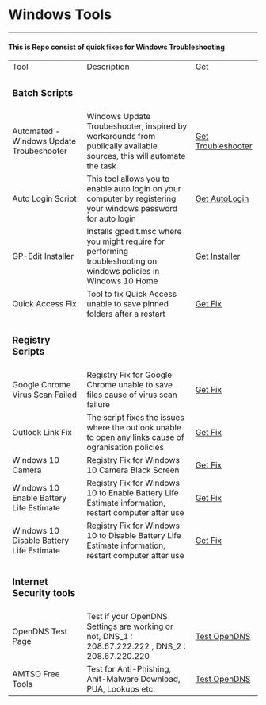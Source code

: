 <body>
    <h1>Windows Tools</h1>
    <hr>
    <h4>This is Repo consist of quick fixes for Windows Troubleshooting</h4>
    <table>
        <tr>
        <td>Tool</td> 
        <td>Description</td> 
        <td>Get</td> 
        </tr>
        <tr>
        <td><h3>Batch Scripts</h3></td>
        </tr>
        <tr>
            <td>Automated - Windows Update Troubeshooter</td>
            <td>Windows Update Troubeshooter, inspired by workarounds from publically available sources, this will automate the task</td>
            <td>
                <a href="/bin/Batch/batch-automated-windows-update-troubleshooter.zip" download="windows-update-troubleshooter.zip">Get Troubleshooter</a>
            </td>
        </tr>
        <tr>
            <td>Auto Login Script</td>
            <td>This tool allows you to enable auto login on your computer by registering your windows password for auto login</td>
            <td>
                <a href="/bin/Batch/batch-auto-login-without-password.zip" download="auto-login.zip">Get AutoLogin</a>
            </td>
        </tr>
        <tr>
            <td>GP-Edit Installer</td>
            <td>Installs gpedit.msc where you might require for performing troubleshooting on windows policies in Windows 10 Home</td>
            <td>
                <a href="/bin/Batch/batch-gpedit-installer.zip" download="install-gpedit.msc.zip">Get Installer</a>
            </td>
        </tr>
        <tr>
            <td>Quick Access Fix</td>
            <td>Tool to fix Quick Access unable to save pinned folders after a restart</td>
            <td>
                <a href="/bin/Batch/batch-quickaccess-fix.zip" download="quickaccess-fix.zip">Get Fix</a>
            </td>
        </tr>
        <tr>
        <td><h3>Registry Scripts</h3></td>
        <tr>
            <td>Google Chrome Virus Scan Failed</td>
            <td>Registry Fix for Google Chrome unable to save files cause of virus scan failure</td>
            <td>
                <a href="/bin/RegFix/Regfix-google_chrome-virus-scan-issue.zip" download="google-chrome-fix.zip">Get Fix</a>
            </td>
        </tr>
        <tr>
            <td>Outlook Link Fix</td>
            <td>The script fixes the issues where the outlook unable to open any links cause of ogranisation policies</td>
            <td>
                <a href="/bin/RegFix/Regfix-outlook-link-issue.zip" download="outlook-fix.zip">Get Fix</a>
            </td>
        </tr>
        <tr>
            <td>Windows 10 Camera</td>
            <td>Registry Fix for Windows 10 Camera Black Screen</td>
            <td>
                <a href="/bin/RegFix/Regfix-windows-10-camera.zip" download="camera-fix.zip">Get Fix</a>
            </td>
        </tr>
        <tr>
            <td>Windows 10 Enable Battery Life Estimate</td>
            <td>Registry Fix for Windows 10 to Enable Battery Life Estimate information, restart computer after use</td>
            <td>
                <a href="/bin/RegFix/Regfix-EnableBatteryIconTimeRemaining.zip" download="Regfix-EnableBatteryIconTimeRemaining.zip">Get Fix</a>
            </td>
        </tr>
        <tr>
            <td>Windows 10 Disable Battery Life Estimate</td>
            <td>Registry Fix for Windows 10 to Disable Battery Life Estimate information, restart computer after use</td>
            <td>
                <a href="/bin/RegFix/RegFix-DisableBatteryIconTimeRemaining.zip" download="RegFix-DisableBatteryIconTimeRemaining.zip">Get Fix</a>
            </td>
        </tr>
    <tr>
        <td><h3>Internet Security tools</h3></td>
        <tr>
            <td>OpenDNS Test Page</td>
            <td>Test if your OpenDNS Settings are working or not, DNS_1 : 208.67.222.222 , DNS_2 : 208.67.220.220</td>
            <td>
                <a href="https://welcome.opendns.com/" target="_blank">Test OpenDNS</a>
            </td>
        </tr>
        <tr>
            <td>AMTSO Free Tools</td>
            <td>Test for Anti-Phishing, Anit-Malware Download, PUA, Lookups etc.</td>
            <td>
                <a href="https://www.amtso.org/security-features-check/" target="_blank">Test OpenDNS</a>
            </td>
        </tr>
    </tr>
    </table>
</body>